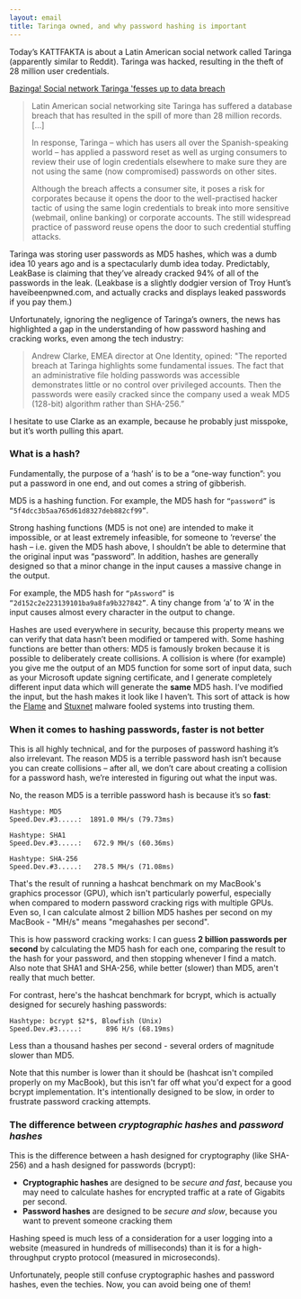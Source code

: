 ```yaml
---
layout: email
title: Taringa owned, and why password hashing is important
---
```


Today’s KATTFAKTA is about a Latin American social network called Taringa (apparently similar to Reddit). Taringa was hacked, resulting in the theft of 28 million user credentials.

[Bazinga! Social network Taringa 'fesses up to data breach](https://www.theregister.co.uk/2017/09/05/taringa_data_breach/)

>Latin American social networking site Taringa has suffered a database breach that has resulted in the spill of more than 28 million records. [...]
>
>In response, Taringa – which has users all over the Spanish-speaking world – has applied a password reset as well as urging consumers to review their use of login credentials elsewhere to make sure they are not using the same (now compromised) passwords on other sites.
>
>Although the breach affects a consumer site, it poses a risk for corporates because it opens the door to the well-practised hacker tactic of using the same login credentials to break into more sensitive (webmail, online banking) or corporate accounts. The still widespread practice of password reuse opens the door to such credential stuffing attacks.
 
Taringa was storing user passwords as MD5 hashes, which was a dumb idea 10 years ago and is a spectacularly dumb idea today. Predictably, LeakBase is claiming that they’ve already cracked 94% of all of the passwords in the leak. (Leakbase is a slightly dodgier version of Troy Hunt’s haveibeenpwned.com, and actually cracks and displays leaked passwords if you pay them.)

Unfortunately, ignoring the negligence of Taringa’s owners, the news has highlighted a gap in the understanding of how password hashing and cracking works, even among the tech industry:

>Andrew Clarke, EMEA director at One Identity, opined: "The reported breach at Taringa highlights some fundamental issues. The fact that an administrative file holding passwords was accessible demonstrates little or no control over privileged accounts. Then the passwords were easily cracked since the company used a weak MD5 (128-bit) algorithm rather than SHA-256.”

I hesitate to use Clarke as an example, because he probably just misspoke, but it’s worth pulling this apart. 

### What is a hash?

Fundamentally, the purpose of a ‘hash’ is to be a “one-way function”: you put a password in one end, and out comes a string of gibberish. 

MD5 is a hashing function. For example, the MD5 hash for `“password”` is `“5f4dcc3b5aa765d61d8327deb882cf99”`.

Strong hashing functions (MD5 is not one) are intended to make it impossible, or at least extremely infeasible, for someone to ‘reverse’ the hash – i.e. given the MD5 hash above, I shouldn’t be able to determine that the original input was “password”. In addition, hashes are generally designed so that a minor change in the input causes a massive change in the output. 

For example, the MD5 hash for `“pAssword”` is `“2d152c2e223139101ba9a8fa9b327842”`. A tiny change from ‘a’ to ‘A’ in the input causes almost every character in the output to change.

Hashes are used everywhere in security, because this property means we can verify that data hasn’t been modified or tampered with. Some hashing functions are better than others: MD5 is famously broken because it is possible to deliberately create collisions. A collision is where (for example) you give me the output of an MD5 function for some sort of input data, such as your Microsoft update signing certificate, and I generate completely different input data which will generate the **same** MD5 hash. I’ve modified the input, but the hash makes it look like I haven’t. This sort of attack is how the [Flame](https://en.wikipedia.org/wiki/Flame_(malware)) and [Stuxnet](https://en.wikipedia.org/wiki/Stuxnet) malware fooled systems into trusting them.

### When it comes to hashing passwords, faster is not better

This is all highly technical, and for the purposes of password hashing it’s also irrelevant. The reason MD5 is a terrible password hash isn’t because you can create collisions – after all, we don’t care about creating a collision for a password hash, we’re interested in figuring out what the input was. 

No, the reason MD5 is a terrible password hash is because it’s so **fast**:

```
Hashtype: MD5
Speed.Dev.#3.....:  1891.0 MH/s (79.73ms)

Hashtype: SHA1
Speed.Dev.#3.....:   672.9 MH/s (60.36ms)

Hashtype: SHA-256
Speed.Dev.#3.....:   278.5 MH/s (71.08ms)
```

That's the result of running a hashcat benchmark on my MacBook's graphics processor (GPU), which isn't particularly powerful, especially when compared to modern password cracking rigs with multiple GPUs. Even so, I can calculate almost 2 billion MD5 hashes per second on my MacBook - "MH/s" means "megahashes per second". 

This is how password cracking works: I can guess **2 billion passwords per second** by calculating the MD5 hash for each one, comparing the result to the hash for your password, and then stopping whenever I find a match. Also note that SHA1 and SHA-256, while better (slower) than MD5, aren't really that much better.

For contrast, here's the hashcat benchmark for bcrypt, which is actually designed for securely hashing passwords:

```
Hashtype: bcrypt $2*$, Blowfish (Unix)
Speed.Dev.#3.....:      896 H/s (68.19ms)
```

Less than a thousand hashes per second - several orders of magnitude slower than MD5.

Note that this number is lower than it should be (hashcat isn't compiled properly on my MacBook), but this isn't far off what you'd expect for a good bcrypt implementation. It's intentionally designed to be slow, in order to frustrate password cracking attempts.

### The difference between *cryptographic hashes* and  *password hashes*

This is the difference between a hash designed for cryptography (like SHA-256) and a hash designed for passwords (bcrypt):

- **Cryptographic hashes** are designed to be *secure and fast*, because you may need to calculate hashes for encrypted traffic at a rate of Gigabits per second.
- **Password hashes** are designed to be *secure and slow*, because you want to prevent someone cracking them

Hashing speed is much less of a consideration for a user logging into a website (measured in hundreds of milliseconds) than it is for a high-throughput crypto protocol (measured in microseconds).

Unfortunately, people still confuse cryptographic hashes and password hashes, even the techies. Now, you can avoid being one of them!